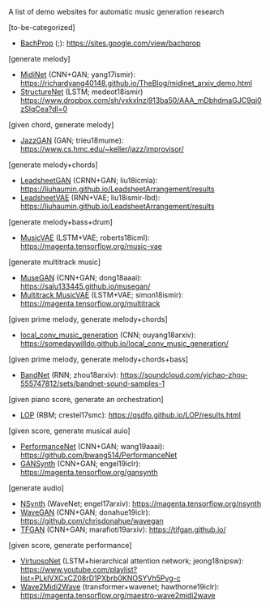A list of demo websites for automatic music generation research

[to-be-categorized]
* [BachProp](https://arxiv.org/abs/1812.06669) (;): https://sites.google.com/view/bachprop

[generate melody]
* [MidiNet](https://arxiv.org/abs/1703.10847) (CNN+GAN; yang17ismir): https://richardyang40148.github.io/TheBlog/midinet_arxiv_demo.html
* [StructureNet](http://ismir2018.ircam.fr/doc/pdfs/126_Paper.pdf) (LSTM; medeot18ismir) https://www.dropbox.com/sh/yxkxlnzi913ba50/AAA_mDbhdmaGJC9qj0zSlqCea?dl=0


[given chord, generate melody]
* [JazzGAN](http://musicalmetacreation.org/mume2018/proceedings/Trieu.pdf) (GAN; trieu18mume): https://www.cs.hmc.edu/~keller/jazz/improvisor/


[generate melody+chords]
* [LeadsheetGAN](https://arxiv.org/abs/1807.11161) (CRNN+GAN; liu18icmla): https://liuhaumin.github.io/LeadsheetArrangement/results
* [LeadsheetVAE](https://drive.google.com/file/d/10uGRGEI9IOfu_LyzDSG393fGhwUrEOi4/view) (RNN+VAE; liu18ismir-lbd): https://liuhaumin.github.io/LeadsheetArrangement/results


[generate melody+bass+drum]
* [MusicVAE](https://arxiv.org/abs/1803.05428) (LSTM+VAE; roberts18icml): https://magenta.tensorflow.org/music-vae


[generate multitrack music]
* [MuseGAN](https://arxiv.org/abs/1709.06298) (CNN+GAN; dong18aaai): https://salu133445.github.io/musegan/
* [Multitrack MusicVAE](https://arxiv.org/abs/1806.00195) (LSTM+VAE; simon18ismir): https://magenta.tensorflow.org/multitrack


[given prime melody, generate melody+chords]
* [local_conv_music_generation](http://ouyangzhihao.com/wp-content/uploads/2018/12/MUSIC-GENERATION-WITH-LOCAL-CONNECTED-CONVOLUTIONAL-NEURAL-NETWORK.pdf) (CNN; ouyang18arxiv): https://somedaywilldo.github.io/local_conv_music_generation/


[given prime melody, generate melody+chords+bass]
* [BandNet](https://arxiv.org/abs/1812.07126) (RNN; zhou18arxiv): https://soundcloud.com/yichao-zhou-555747812/sets/bandnet-sound-samples-1 


[given piano score, generate an orchestration]
* [LOP](https://qsdfo.github.io/LOP/index.html) (RBM; crestel17smc): https://qsdfo.github.io/LOP/results.html


[given score, generate musical auio]
* [PerformanceNet](https://arxiv.org/abs/1811.04357) (CNN+GAN; wang19aaai): https://github.com/bwang514/PerformanceNet
* [GANSynth](https://arxiv.org/abs/1902.08710) (CNN+GAN; engel19iclr): https://magenta.tensorflow.org/gansynth


[generate audio]
* [NSynth](https://arxiv.org/abs/1704.01279) (WaveNet; engel17arxiv): https://magenta.tensorflow.org/nsynth
* [WaveGAN](https://arxiv.org/abs/1802.04208) (CNN+GAN; donahue19iclr): https://github.com/chrisdonahue/wavegan
* [TFGAN](https://arxiv.org/abs/1902.04072) (CNN+GAN; marafioti19arxiv): https://tifgan.github.io/


[given score, generate performance]
* [VirtuosoNet](https://nips2018creativity.github.io/doc/virtuosonet.pdf) (LSTM+hierarchical attention network; jeong18nipsw): https://www.youtube.com/playlist?list=PLkIVXCxCZ08rD1PXbrb0KNOSYVh5Pvg-c
* [Wave2Midi2Wave](https://arxiv.org/abs/1810.12247) (transformer+wavenet; hawthorne19iclr): https://magenta.tensorflow.org/maestro-wave2midi2wave
